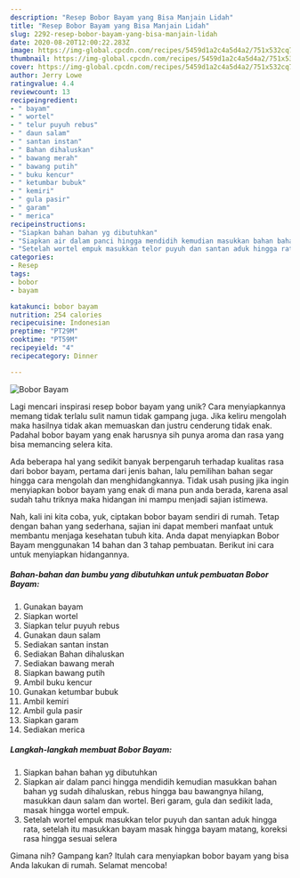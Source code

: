 ```yaml
---
description: "Resep Bobor Bayam yang Bisa Manjain Lidah"
title: "Resep Bobor Bayam yang Bisa Manjain Lidah"
slug: 2292-resep-bobor-bayam-yang-bisa-manjain-lidah
date: 2020-08-20T12:00:22.283Z
image: https://img-global.cpcdn.com/recipes/5459d1a2c4a5d4a2/751x532cq70/bobor-bayam-foto-resep-utama.jpg
thumbnail: https://img-global.cpcdn.com/recipes/5459d1a2c4a5d4a2/751x532cq70/bobor-bayam-foto-resep-utama.jpg
cover: https://img-global.cpcdn.com/recipes/5459d1a2c4a5d4a2/751x532cq70/bobor-bayam-foto-resep-utama.jpg
author: Jerry Lowe
ratingvalue: 4.4
reviewcount: 13
recipeingredient:
- " bayam"
- " wortel"
- " telur puyuh rebus"
- " daun salam"
- " santan instan"
- " Bahan dihaluskan"
- " bawang merah"
- " bawang putih"
- " buku kencur"
- " ketumbar bubuk"
- " kemiri"
- " gula pasir"
- " garam"
- " merica"
recipeinstructions:
- "Siapkan bahan bahan yg dibutuhkan"
- "Siapkan air dalam panci hingga mendidih kemudian masukkan bahan bahan yg sudah dihaluskan, rebus hingga bau bawangnya hilang, masukkan daun salam dan wortel. Beri garam, gula dan sedikit lada, masak hingga wortel empuk."
- "Setelah wortel empuk masukkan telor puyuh dan santan aduk hingga rata, setelah itu masukkan bayam masak hingga bayam matang, koreksi rasa hingga sesuai selera"
categories:
- Resep
tags:
- bobor
- bayam

katakunci: bobor bayam 
nutrition: 254 calories
recipecuisine: Indonesian
preptime: "PT29M"
cooktime: "PT59M"
recipeyield: "4"
recipecategory: Dinner

---
```



![Bobor Bayam](https://img-global.cpcdn.com/recipes/5459d1a2c4a5d4a2/751x532cq70/bobor-bayam-foto-resep-utama.jpg)

Lagi mencari inspirasi resep bobor bayam yang unik? Cara menyiapkannya memang tidak terlalu sulit namun tidak gampang juga. Jika keliru mengolah maka hasilnya tidak akan memuaskan dan justru cenderung tidak enak. Padahal bobor bayam yang enak harusnya sih punya aroma dan rasa yang bisa memancing selera kita.



Ada beberapa hal yang sedikit banyak berpengaruh terhadap kualitas rasa dari bobor bayam, pertama dari jenis bahan, lalu pemilihan bahan segar hingga cara mengolah dan menghidangkannya. Tidak usah pusing jika ingin menyiapkan bobor bayam yang enak di mana pun anda berada, karena asal sudah tahu triknya maka hidangan ini mampu menjadi sajian istimewa.


Nah, kali ini kita coba, yuk, ciptakan bobor bayam sendiri di rumah. Tetap dengan bahan yang sederhana, sajian ini dapat memberi manfaat untuk membantu menjaga kesehatan tubuh kita. Anda dapat menyiapkan Bobor Bayam menggunakan 14 bahan dan 3 tahap pembuatan. Berikut ini cara untuk menyiapkan hidangannya.

<!--inarticleads1-->

##### Bahan-bahan dan bumbu yang dibutuhkan untuk pembuatan Bobor Bayam:

1. Gunakan  bayam
1. Siapkan  wortel
1. Siapkan  telur puyuh rebus
1. Gunakan  daun salam
1. Sediakan  santan instan
1. Sediakan  Bahan dihaluskan
1. Sediakan  bawang merah
1. Siapkan  bawang putih
1. Ambil  buku kencur
1. Gunakan  ketumbar bubuk
1. Ambil  kemiri
1. Ambil  gula pasir
1. Siapkan  garam
1. Sediakan  merica




<!--inarticleads2-->

##### Langkah-langkah membuat Bobor Bayam:

1. Siapkan bahan bahan yg dibutuhkan
1. Siapkan air dalam panci hingga mendidih kemudian masukkan bahan bahan yg sudah dihaluskan, rebus hingga bau bawangnya hilang, masukkan daun salam dan wortel. Beri garam, gula dan sedikit lada, masak hingga wortel empuk.
1. Setelah wortel empuk masukkan telor puyuh dan santan aduk hingga rata, setelah itu masukkan bayam masak hingga bayam matang, koreksi rasa hingga sesuai selera




Gimana nih? Gampang kan? Itulah cara menyiapkan bobor bayam yang bisa Anda lakukan di rumah. Selamat mencoba!
